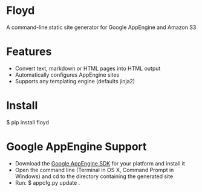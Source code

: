# Floyd

A command-line static site generator for Google AppEngine and Amazon S3

# Features

 * Convert text, markdown or HTML pages into HTML output
 * Automatically configures AppEngine sites
 * Supports any templating engine (defaults jinja2)

# Install

 $ pip install floyd

# Google AppEngine Support

 * Download the [Google AppEngine SDK](http://code.google.com/appengine/downloads.html) for your platform and install it
 * Open the command line (Terminal in OS X, Command Prompt in Windows) and cd to the directory containing the generated site
 * Run: $ appcfg.py update .

